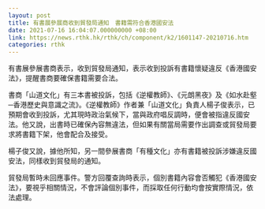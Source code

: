 ```yaml
---
layout: post
title: 有書展參展商收到貿發局通知　書籍需符合香港國安法
date: 2021-07-16 16:04:07.000000000 +08:00
link: https://news.rthk.hk/rthk/ch/component/k2/1601147-20210716.htm
categories: rthk
---
```


有書展參展書商表示，收到貿發局通知，表示收到投訴有書籍懷疑違反《香港國安法》，提醒書商要確保書籍需要合法。

書商「山道文化」有三本書被投訴，包括《逆權教師》、《元朗黑夜》及《如水赴壑─香港歷史與意識之流》。《逆權教師》作者兼「山道文化」負責人楊子俊表示，已預期會收到投訴，尤其現時政治氣候下，當與政府唱反調時，便會被指違反國安法。他又說，出書時已確保內容無違法，但如果有關當局需要作出調查或貿發局要求將書籍下架，他會配合及接受。

楊子俊又說，據他所知，另一間參展書商「有種文化」亦有書籍被投訴涉嫌違反國安法，同樣收到貿發局的通知。

貿發局暫時未回應事件。警方回覆查詢時表示，個別書籍內容會否觸犯《香港國安法》，要視乎相關情況，不會評論個別事件，而採取任何行動均會按實際情況，依法處理。

